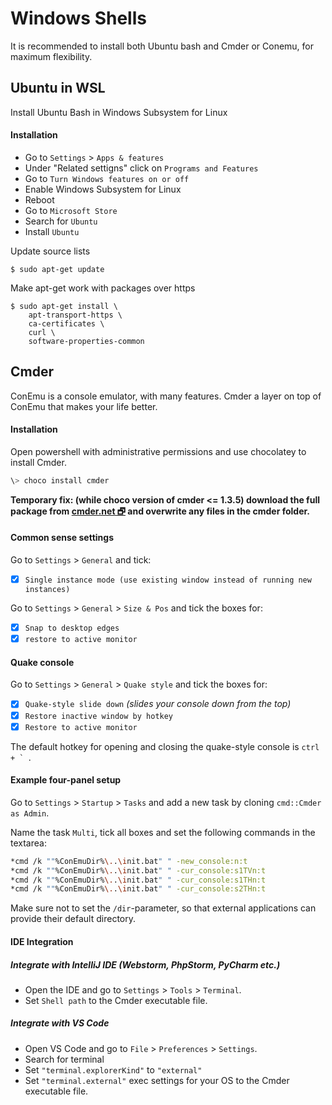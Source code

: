 # Windows Shells 
It is recommended to install both Ubuntu bash and Cmder or Conemu, for maximum flexibility.

## Ubuntu in WSL
Install Ubuntu Bash in Windows Subsystem for Linux

#### Installation

- Go to `Settings` > `Apps & features`
- Under "Related settigns" click on `Programs and Features`
- Go to `Turn Windows features on or off`
- Enable Windows Subsystem for Linux
- Reboot
- Go to `Microsoft Store`
- Search for `Ubuntu`
- Install `Ubuntu`

Update source lists

```
$ sudo apt-get update
```

Make apt-get work with packages over https

```
$ sudo apt-get install \
    apt-transport-https \
    ca-certificates \
    curl \
    software-properties-common
```

## Cmder
ConEmu is a console emulator, with many features. Cmder a layer on top of ConEmu that makes your life better.

#### Installation
Open powershell with administrative permissions and use chocolatey to install Cmder.
```powershell
\> choco install cmder
```

**Temporary fix: (while choco version of cmder <= 1.3.5) download the full package from [cmder.net 🗗](http://cmder.net/) and overwrite any files in the cmder folder.**

#### Common sense settings
Go to `Settings` > `General` and tick:
- [x] `Single instance mode (use existing window instead of running new instances)`

Go to `Settings` > `General` > `Size & Pos` and tick the boxes for:
- [x] `Snap to desktop edges`
- [x] `restore to active monitor`

#### Quake console
Go to `Settings` > `General` > `Quake style` and tick the boxes for:
- [x] `Quake-style slide down` _(slides your console down from the top)_
- [x] `Restore inactive window by hotkey`
- [x] `Restore to active monitor`

The default hotkey for opening and closing the quake-style console  is ``ctrl + ` ``.

#### Example four-panel setup
Go to `Settings` > `Startup` > `Tasks` and add a new task by cloning `cmd::Cmder as Admin`.

Name the task `Multi`, tick all boxes and set the following commands in the textarea:
```bash
*cmd /k ""%ConEmuDir%\..\init.bat" " -new_console:n:t
*cmd /k ""%ConEmuDir%\..\init.bat" " -cur_console:s1TVn:t
*cmd /k ""%ConEmuDir%\..\init.bat" " -cur_console:s1THn:t
*cmd /k ""%ConEmuDir%\..\init.bat" " -cur_console:s2THn:t
```

Make sure not to set the `/dir`-parameter, so that external applications can provide their default directory.

#### IDE Integration
##### Integrate with IntelliJ IDE (Webstorm, PhpStorm, PyCharm etc.)
- Open the IDE and go to `Settings` > `Tools` > `Terminal`.
- Set `Shell path` to the Cmder executable file.

##### Integrate with VS Code
- Open VS Code and go to `File` > `Preferences` > `Settings`.
- Search for terminal
- Set `"terminal.explorerKind"` to `"external"`
- Set `"terminal.external"` exec settings for your OS to the Cmder executable file.
